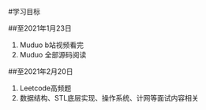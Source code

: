 #学习目标

##至2021年1月23日

1. Muduo b站视频看完
2. Muduo 全部源码阅读
    

##至2021年2月20日

1. Leetcode高频题
2. 数据结构、STL底层实现、操作系统、计网等面试内容相关
